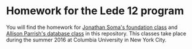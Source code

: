# Homework for the Lede 12 program

You will find the homework for [Jonathan Soma's foundation class](http://jonathansoma.com/site/lede/foundations) and [Allison Parrish's database class](https://github.com/ledeprogram/data-and-databases) in this repository. This classes take place during the summer 2016 at Columbia University in New York City. 
